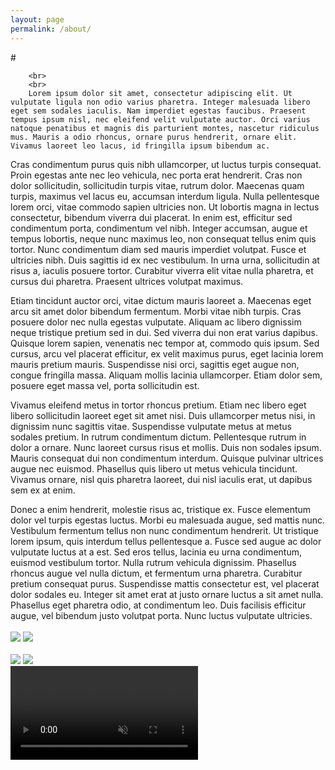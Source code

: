 ```yaml
---
layout: page
permalink: /about/
---
```


<!DOCTYPE html>
<html>
    <!--   Created using jsbin.com   Source can be edited via http://jsbin.com/ocupor/1/edit
    -->
    <head>
        <meta charset=utf-8 />
    </head>
    #
    <body>
        <div id="info"></div>

        <br>
        <br>
        Lorem ipsum dolor sit amet, consectetur adipiscing elit. Ut vulputate ligula non odio varius pharetra. Integer malesuada libero eget sem sodales iaculis. Nam imperdiet egestas faucibus. Praesent tempus ipsum nisl, nec eleifend velit vulputate auctor. Orci varius natoque penatibus et magnis dis parturient montes, nascetur ridiculus mus. Mauris a odio rhoncus, ornare purus hendrerit, ornare elit. Vivamus laoreet leo lacus, id fringilla ipsum bibendum ac.

Cras condimentum purus quis nibh ullamcorper, ut luctus turpis consequat. Proin egestas ante nec leo vehicula, nec porta erat hendrerit. Cras non dolor sollicitudin, sollicitudin turpis vitae, rutrum dolor. Maecenas quam turpis, maximus vel lacus eu, accumsan interdum ligula. Nulla pellentesque lorem orci, vitae commodo sapien ultricies non. Ut lobortis magna in lectus consectetur, bibendum viverra dui placerat. In enim est, efficitur sed condimentum porta, condimentum vel nibh. Integer accumsan, augue et tempus lobortis, neque nunc maximus leo, non consequat tellus enim quis tortor. Nunc condimentum diam sed mauris imperdiet volutpat. Fusce et ultricies nibh. Duis sagittis id ex nec vestibulum. In urna urna, sollicitudin at risus a, iaculis posuere tortor. Curabitur viverra elit vitae nulla pharetra, et cursus dui pharetra. Praesent ultrices volutpat maximus.

Etiam tincidunt auctor orci, vitae dictum mauris laoreet a. Maecenas eget arcu sit amet dolor bibendum fermentum. Morbi vitae nibh turpis. Cras posuere dolor nec nulla egestas vulputate. Aliquam ac libero dignissim neque tristique pretium sed in dui. Sed viverra dui non erat varius dapibus. Quisque lorem sapien, venenatis nec tempor at, commodo quis ipsum. Sed cursus, arcu vel placerat efficitur, ex velit maximus purus, eget lacinia lorem mauris pretium mauris. Suspendisse nisi orci, sagittis eget augue non, congue fringilla massa. Aliquam mollis lacinia ullamcorper. Etiam dolor sem, posuere eget massa vel, porta sollicitudin est.

Vivamus eleifend metus in tortor rhoncus pretium. Etiam nec libero eget libero sollicitudin laoreet eget sit amet nisi. Duis ullamcorper metus nisi, in dignissim nunc sagittis vitae. Suspendisse vulputate metus at metus sodales pretium. In rutrum condimentum dictum. Pellentesque rutrum in dolor a ornare. Nunc laoreet cursus risus et mollis. Duis non sodales ipsum. Mauris consequat dui non condimentum interdum. Quisque pulvinar ultrices augue nec euismod. Phasellus quis libero ut metus vehicula tincidunt. Vivamus ornare, nisl quis pharetra laoreet, dui nisl iaculis erat, ut dapibus sem ex at enim.

Donec a enim hendrerit, molestie risus ac, tristique ex. Fusce elementum dolor vel turpis egestas luctus. Morbi eu malesuada augue, sed mattis nunc. Vestibulum fermentum tellus non nunc condimentum hendrerit. Ut tristique lorem ipsum, quis interdum tellus pellentesque a. Fusce sed augue ac dolor vulputate luctus at a est. Sed eros tellus, lacinia eu urna condimentum, euismod vestibulum tortor. Nulla rutrum vehicula dignissim. Phasellus rhoncus augue vel nulla dictum, et fermentum urna pharetra. Curabitur pretium consequat purus. Suspendisse mattis consectetur est, vel placerat dolor sodales eu. Integer sit amet erat at justo ornare luctus a sit amet nulla. Phasellus eget pharetra odio, at condimentum leo. Duis facilisis efficitur augue, vel bibendum justo volutpat porta. Nunc luctus vulputate ultricies.
  <br>
  <br>
  <a href="https://placeholder.com"><img src="http://via.placeholder.com/350x150"></a>
  <a href="https://placeholder.com"><img src="http://via.placeholder.com/350x150"></a>
  <br>
  <br>
  <a href="https://placeholder.com"><img src="http://via.placeholder.com/350x150"></a>
  <a href="https://placeholder.com"><img src="http://via.placeholder.com/350x150"></a>
  <br>
  <video id="video2" muted autoplay>
    <source src="https://m.media-amazon.com/images/I/D1FJ5FLuncS.mp4"/>
  </video>
        <script>


        </script>

    </body>
</html>
